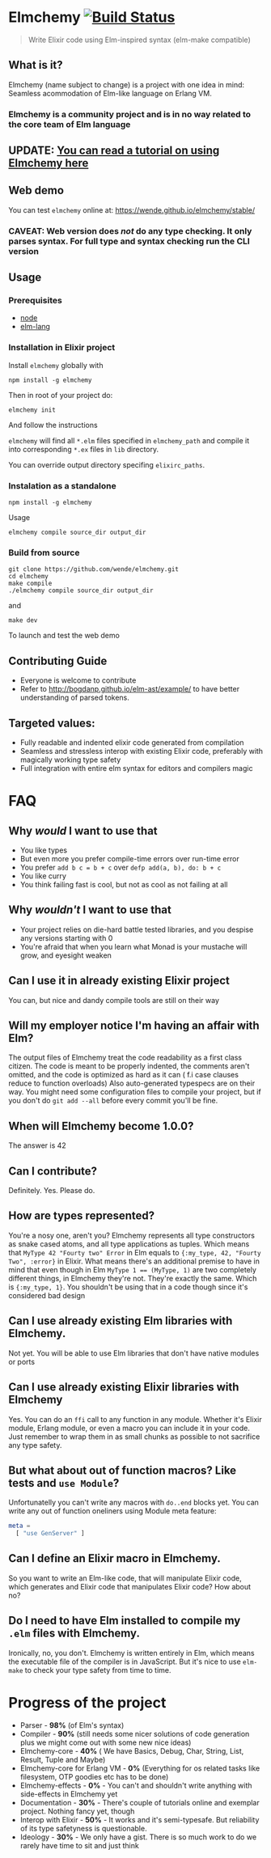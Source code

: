 # Elmchemy [![Build Status](https://travis-ci.org/wende/elmchemy.svg?branch=master)](https://travis-ci.org/wende/elmchemy)
> Write Elixir code using Elm-inspired syntax (elm-make compatible)

## What is it?
Elmchemy (name subject to change) is a project with one idea in mind: Seamless acommodation of Elm-like language on Erlang VM.

### Elmchemy is a community project and is in no way related to the core team of Elm language

## UPDATE: [You can read a tutorial on using Elmchemy here](https://medium.com/@krzysztof.wende/elmchemy-write-type-safe-elixir-code-with-elms-syntax-part-1-introduction-8968b76d721d)

## Web demo
You can test `elmchemy` online at:
https://wende.github.io/elmchemy/stable/

### CAVEAT: Web version does *not* do any type checking. It only parses syntax. For full type and syntax checking run the CLI version

## Usage

### Prerequisites
- [node](https://nodejs.org/en/)
- [elm-lang](https://guide.elm-lang.org/install.html)

### Installation in Elixir project
Install `elmchemy` globally with

```shell
npm install -g elmchemy
```

Then in root of your project do:
```shell
elmchemy init
```

And follow the instructions

`elmchemy` will find all `*.elm` files specified in `elmchemy_path` and compile it into corresponding `*.ex` files in `lib` directory.

You can override output directory specifing `elixirc_paths`.

### Instalation as a standalone
```shell
npm install -g elmchemy
```
Usage
```
elmchemy compile source_dir output_dir
```
### Build from source

```
git clone https://github.com/wende/elmchemy.git
cd elmchemy
make compile
./elmchemy compile source_dir output_dir
```
and 
```
make dev
```
To launch and test the web demo

## Contributing Guide
- Everyone is welcome to contribute
- Refer to http://bogdanp.github.io/elm-ast/example/ to have better understanding of parsed tokens.

## Targeted values:
- Fully readable and indented elixir code generated from compilation
- Seamless and stressless interop with existing Elixir code, preferably with magically working type safety
- Full integration with entire elm syntax for editors and compilers magic

# FAQ
## Why *would* I want to use that
- You like types
- But even more you prefer compile-time errors over run-time error
- You prefer `add b c = b + c` over `defp add(a, b), do: b + c`
- You like curry
- You think failing fast is cool, but not as cool as not failing at all

## Why *wouldn't* I want to use that
- Your project relies on die-hard battle tested libraries, and you despise any versions starting with 0
- You're afraid that when you learn what Monad is your mustache will grow, and eyesight weaken

## Can I use it in already existing Elixir project
You can, but nice and dandy compile tools are still on their way

## Will my employer notice I'm having an affair with Elm?
The output files of Elmchemy treat the code readability as a first class citizen. The code is meant to be properly indented, the comments aren't omitted, and the code is optimized as hard as it can ( f.i case clauses reduce to function overloads)
Also auto-generated typespecs are on their way.
You might need some configuration files to compile your project, but if you don't do `git add --all` before every commit you'll be fine.

## When will Elmchemy become 1.0.0?
The answer is 42

## Can I contribute?
Definitely. Yes. Please do.

## How are types represented?
You're a nosy one, aren't you?
Elmchemy represents all type constructors as snake cased atoms, and all type applications as tuples.
Which means that `MyType 42 "Fourty two" Error` in Elm equals to `{:my_type, 42, "Fourty Two", :error}` in Elixir.
What means there's an additional premise to have in mind that even though in Elm `MyType 1 == (MyType, 1)` are two completely different things, in Elmchemy they're not. They're exactly the same. Which is `{:my_type, 1}`. You shouldn't be using that in a code though since it's considered bad design

## Can I use already existing Elm libraries with Elmchemy.
Not yet. You will be able to use Elm libraries that don't have native modules or ports

## Can I use already existing Elixir libraries with Elmchemy
Yes. You can do an `ffi` call to any function in any module. Whether it's Elixir module, Erlang module, or even a macro you can include it in your code. Just remember to wrap them in as small chunks as possible to not sacrifice any type safety.

## But what about out of function macros? Like tests and `use Module`?
Unfortunatelly you can't write any macros with `do..end` blocks yet. You can write any out of function oneliners using Module meta feature:
```elm
meta = 
  [ "use GenServer" ]
```

## Can I define an Elixir macro in Elmchemy.
So you want to write an Elm-like code, that will manipulate Elixir code, which generates and Elixir code that manipulates Elixir code? How about no?

## Do I need to have Elm installed to compile my `.elm` files with Elmchemy.
Ironically, no, you don't. Elmchemy is written entirely in Elm, which means the executable file of the compiler is in JavaScript.
But it's nice to use `elm-make` to check your type safety from time to time.


# Progress of the project

- Parser - **98%** (of Elm's syntax)
- Compiler - **90%** (still needs some nicer solutions of code generation plus we might come out with some new nice ideas)
- Elmchemy-core - **40%** ( We have Basics, Debug, Char, String, List, Result, Tuple and Maybe) 
- Elmchemy-core for Erlang VM - **0%** (Everything for os related tasks like filesystem, OTP goodies etc has to be done)
- Elmchemy-effects - **0%** - You can't and shouldn't write anything with side-effects in Elmchemy yet
- Documentation - **30%** - There's couple of tutorials online and exemplar project. Nothing fancy yet, though
- Interop with Elixir - **50%** - It works and it's semi-typesafe. But reliability of its type safetyness is questionable.
- Ideology - **30%** - We only have a gist. There is so much work to do we rarely have time to sit and just think
